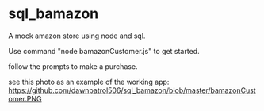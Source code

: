 # sql_bamazon
A mock amazon store using node and sql.

Use command "node bamazonCustomer.js" to get started.

follow the prompts to make a purchase.

see this photo as an example of the working app: https://github.com/dawnpatrol506/sql_bamazon/blob/master/bamazonCustomer.PNG
